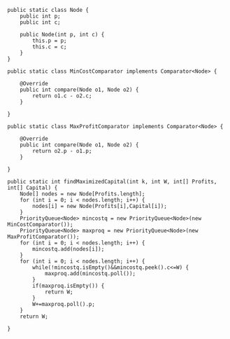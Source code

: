     public static class Node {
		public int p;
		public int c;

		public Node(int p, int c) {
			this.p = p;
			this.c = c;
		}
	}

	public static class MinCostComparator implements Comparator<Node> {

		@Override
		public int compare(Node o1, Node o2) {
			return o1.c - o2.c;
		}

	}

	public static class MaxProfitComparator implements Comparator<Node> {

		@Override
		public int compare(Node o1, Node o2) {
			return o2.p - o1.p;
		}

	}

	public static int findMaximizedCapital(int k, int W, int[] Profits, int[] Capital) {
		Node[] nodes = new Node[Profits.length];
		for (int i = 0; i < nodes.length; i++) {
			nodes[i] = new Node(Profits[i],Capital[i]);
		}
		PriorityQueue<Node> mincostq = new PriorityQueue<Node>(new MinCostComparator());
		PriorityQueue<Node> maxproq = new PriorityQueue<Node>(new MaxProfitComparator());
		for (int i = 0; i < nodes.length; i++) {
			mincostq.add(nodes[i]);
		}
		for (int i = 0; i < nodes.length; i++) {
			while(!mincostq.isEmpty()&&mincostq.peek().c<=W) {
				maxproq.add(mincostq.poll());
			}
			if(maxproq.isEmpty()) {
				return W;
			}
			W+=maxproq.poll().p;
		}
		return W;

	}
